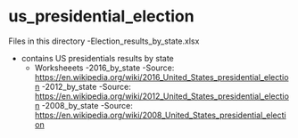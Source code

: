 # us_presidential_election

Files in this directory
-Election_results_by_state.xlsx 
  - contains US presidentials results by state
    - Worksheeets
      -2016_by_state
        -Source: https://en.wikipedia.org/wiki/2016_United_States_presidential_election
      -2012_by_state
        -Source: https://en.wikipedia.org/wiki/2012_United_States_presidential_election
      -2008_by_state
        -Source: https://en.wikipedia.org/wiki/2008_United_States_presidential_election
    
